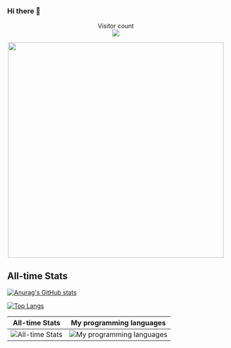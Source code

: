 ### Hi there 👋
<p align="center"> 
  Visitor count<br>
  <img src="https://profile-counter.glitch.me/Ramlov/count.svg" />
</p>
<div id="header" align="center">
  <img src="https://media.tenor.com/YUzRkMOL-3EAAAAM/programming-computer-frog.gif" width="500"/>
</div>

## All-time Stats

[![Anurag's GitHub stats](https://github-readme-stats.vercel.app/api?username=Ramlov&show_icons=true&theme=radical)](https://github.com/anuraghazra/github-readme-stats)

[![Top Langs](https://github-readme-stats.vercel.app/api/top-langs/?username=Ramlov&layout=compact)](https://github.com/anuraghazra/github-readme-stats)


| **All-time Stats** | **My programming languages** |
| ------------------ | ---------------------------- |
| ![All-time Stats](https://github-readme-stats.vercel.app/api?username=Ramlov&show_icons=true&theme=radical) | ![My programming languages](https://github-readme-stats.vercel.app/api/top-langs/?username=Ramlov&layout=compact) |


